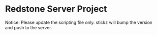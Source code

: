 # Redstone Server Project

Notice: Please update the scripting file only. stickz will bump the version and push to the server.
